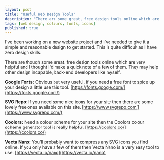 ```yaml
---
layout: post
title: "Useful Web Design Tools"
description: "There are some great, free design tools online which are very helpful and I thought I'd make a quick note of a few of them."
tags: [web design, colours, fonts, icons]
published: true
---
```

I've been working on a new website project and I've needed to give it a simple and reasonable design to get started. This is quite difficult as I have zero design skills.

There are though some great, free design tools online which are very helpful and I thought I'd make a quick note of a few of them. They may help other design incapable, back-end developers like myself.

**Google Fonts:** Obvious but very useful, if you need a free font to spice up your design a little use this tool. 
[https://fonts.google.com/](https://fonts.google.com/)

**SVG Repo:** If you need some nice icons for your site then there are some lovely free ones available on this site.
[https://www.svgrepo.com/](https://www.svgrepo.com/)

**Coolors:** Need a colour scheme for your site then the Coolors colour scheme generator tool is really helpful.
[https://coolors.co/](https://coolors.co/)

**Vecta Nano:** You'll probably want to compress any SVG icons you find online. If you only have a few of them then Vecta Nano is a very easy tool to use. 
[https://vecta.io/nano](https://vecta.io/nano)